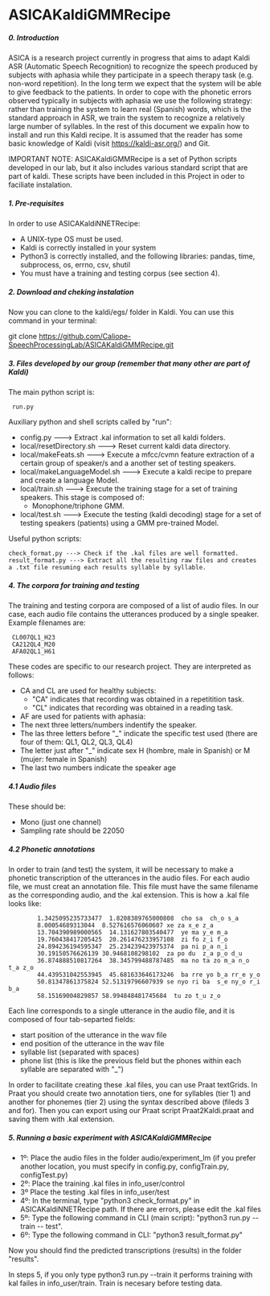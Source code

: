 # ASICAKaldiGMMRecipe

##### 0. Introduction

ASICA is a research project currently in progress that aims to adapt Kaldi ASR (Automatic Speech Recognition) to recognize the speech produced by subjects with aphasia while they participate in a speech therapy task (e.g. non-word repetition). In the long term we expect that the system will be able to give feedback to the patients. In order to cope with the phonetic errors observed typically in subjects with aphasia we use the following strategy: rather than training the system to learn real (Spanish) words, which is the standard approach in ASR, we train the system to recognize a relatively large number of syllables. In the rest of this document we expalin how to install and run this Kaldi recipe. It is assumed that the reader has some basic knowledge of Kaldi (visit https://kaldi-asr.org/) and Git. 

IMPORTANT NOTE: 
ASICAKaldiGMMRecipe is a set of Python scripts developed in our lab, but it also includes various standard script that are part of kaldi. These scripts have been included in this Project in oder to faciliate instalation.

##### 1. Pre-requisites

In order to use ASICAKaldiNNETRecipe:

- A UNIX-type OS must be used.
- Kaldi is correctly installed in your system
- Python3 is correctly installed, and the following libraries: pandas, time, subprocess, os, errno, csv, shutil
- You must have a training and testing corpus (see section 4).

##### 2. Download and cheking instalation

Now you can clone to the kaldi/egs/ folder in Kaldi. You can use this command in your terminal:

git clone https://github.com/Caliope-SpeechProcessingLab/ASICAKaldiGMMRecipe.git

##### 3. Files developed by our group (remember that many other are part of Kaldi)

The main python script is: 

     run.py

Auxiliary python and shell scripts called by "run":

- config.py ---> Extract .kal information to set all kaldi folders.
- local/resetDirectory.sh ---> Reset current kaldi data directory.
- local/makeFeats.sh ---> Execute a mfcc/cvmn feature extraction of a certain group of speaker/s and a another set of testing speakers.
- local/makeLanguageModel.sh ---> Execute a kaldi recipe to prepare and create a language Model.
- local/train.sh ---> Execute the training stage for a set of training speakers. This stage is composed of: 
    * Monophone/triphone GMM.
- local/test.sh ---> Execute the testing (kaldi decoding) stage for a set of testing speakers (patients) using a GMM pre-trained Model.
    
Useful python scripts:

    check_format.py ---> Check if the .kal files are well formatted.
    result_format.py ---> Extract all the resulting raw files and creates a .txt file resuming each results syllable by syllable.

##### 4. The corpora for training and testing 

The training and testing corpora are composed of a list of audio files. In our case, each audio file contains the utterances produced by a single speaker. Example filenames are:

     CL007QL1_H23
     CA212QL4_M20
     AFA02QL1_H61

These codes are specific to our research project. They are interpreted as follows:

- CA and CL are used for healthy subjects:
  - "CA" indicates that recording was obtained in a repetitition task. 
  - "CL" indicates that recording was obtained in a reading task.
- AF are used for patients with aphasia:
- The next three letters/numbers indentify the speaker. 
- The las three letters before "_" indicate the specific test used (there are four of them: QL1, QL2, QL3, QL4)
- The letter just after "_" indicate sex H (hombre, male in Spanish) or M (mujer: female in Spanish)
- The last two numbers indicate the speaker age

##### 4.1 Audio files 

These should be:
- Mono (just one channel)
- Sampling rate should be 22050 

##### 4.2 Phonetic annotations

In order to train (and test) the system, it will be necessary to make a phonetic transcription of the utterances in the audio files. 
For each audio file, we must creat an annotation file. This file must have the same filename as the corresponding audio, and the .kal extension. This is how a .kal file looks like: 

            1.3425095235733477  1.8208389765000808  cho sa  ch_o s_a
            8.00054689313044  8.527616576060607 xe za x_e z_a
            13.704390989000565  14.131627803540477  ye ma y_e m_a
            19.760438417205425  20.261476233957108  zi fo z_i f_o
            24.894236194595347  25.234239423975374  pa ni p_a n_i
            30.19150576626139 30.9468108298102  za po du  z_a p_o d_u
            36.874888510817264  38.345799488787485  ma no ta zo m_a n_o t_a z_o
            44.439531042553945  45.681633646173246  ba rre yo b_a rr_e y_o
            50.81347861375824 52.51319796607939 se nyo ri ba  s_e ny_o r_i b_a
            58.15169004829857 58.994848481745684  tu zo t_u z_o

Each line corresponds to a single utterance in the audio file, and it is composed of four tab-separted fields: 

  - start position of the utterance in the wav file
  - end position of the utterance in the wav file 
  - syllable list (separated with spaces) 
  - phone list (this is like the previous field but the phones within each syllable are separated with "_")

In order to facilitate creating these .kal files, you can use Praat textGrids. In Praat you should create two annotation tiers, one for syllables (tier 1) and another for phonemes (tier 2) using the syntax described above (fileds 3 and for). Then you can export using our Praat script Praat2Kaldi.praat and saving them with .kal extension.

##### 5. Running a basic experiment with ASICAKaldiGMMRecipe

  - 1º: Place the audio files in the folder audio/experiment_lm (if you prefer another location, you must specify in config.py, configTrain.py, configTest.py)
  - 2º: Place the training .kal files in info_user/control
  - 3º  Place the testing .kal files in info_user/test 
  - 4º: In the terminal, type "python3 check_format.py" in ASICAKaldiNNETRecipe path. If there are errors, please edit the .kal files
  - 5º: Type the following command in CLI (main script): "python3 run.py --train -- test". 
  - 6º: Type the following command in CLI: "python3 result_format.py"

  Now you should find the predicted transcriptions (results) in the folder "results".

In steps 5, if you only type python3 run.py --train it performs training with kal failes in info_user/train. Train is necesary before testing data.







	



